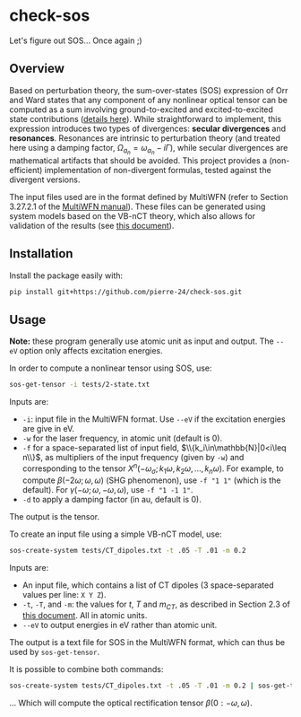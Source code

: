 # check-sos

Let's figure out SOS... Once again ;)


## Overview

Based on perturbation theory, the sum-over-states (SOS) expression of Orr and Ward states that any component of any nonlinear optical tensor can be computed as a sum involving ground-to-excited and excited-to-excited state contributions ([details here](white-papers/SOS.pdf)). 
While straightforward to implement, this expression introduces two types of divergences: **secular divergences** and **resonances**. 
Resonances are intrinsic to perturbation theory (and treated here using a damping factor, $\Omega_{a_n} = \omega_{a_n} - i\Gamma$), while secular divergences are mathematical artifacts that should be avoided.
This project provides a (non-efficient) implementation of non-divergent formulas, tested against the divergent versions. 

The input files used are in the format defined by MultiWFN (refer to Section 3.27.2.1 of the [MultiWFN manual](http://sobereva.com/multiwfn/misc/Multiwfn_3.8_dev.pdf)). 
These files can be generated using system models based on the VB-nCT theory, which also allows for validation of the results (see [this document](white-papers/few-states.pdf)).

## Installation

Install the package easily with:

```bash
pip install git+https://github.com/pierre-24/check-sos.git 
```

## Usage

**Note:** these program generally use atomic unit as input and output. The `--eV` option only affects excitation energies.

In order to compute a nonlinear tensor using SOS, use:

```bash 
sos-get-tensor -i tests/2-state.txt
```

Inputs are:

+ `-i`: input file in the MultiWFN format. Use `--eV` if the excitation energies are give in eV.
+ `-w` for the laser frequency, in atomic unit (default is 0).
+ `-f` for a space-separated list of input field, $\\{k_i\in\mathbb{N}|0<i\leq n\\}$, as multipliers of the input frequency (given by `-w`) and corresponding to the tensor $X^{n}(-\omega_\sigma;k_1\omega,k_2\omega,...,k_n\omega)$. 
  For example, to compute $\beta(-2\omega;\omega,\omega)$ (SHG phenomenon), use `-f "1 1"` (which is the default). 
  For $\gamma(-\omega;\omega,-\omega,\omega)$, use `-f "1 -1 1"`.
+ `-d` to apply a damping factor (in au, default is 0).

The output is the tensor.

To create an input file using a simple VB-nCT model, use:

```bash
sos-create-system tests/CT_dipoles.txt -t .05 -T .01 -m 0.2
```

Inputs are:

+ An input file, which contains a list of CT dipoles (3 space-separated values per line: `X Y Z`).
+ `-t`, `-T`, and `-m`: the values for $t$, $T$ and $m_{CT}$, as described in Section 2.3 of [this document](white-papers/few-states.pdf). All in atomic units.
+ `--eV` to output energies in eV rather than atomic unit.

The output is a text file for SOS in the MultiWFN format, which can thus be used by `sos-get-tensor`.

It is possible to combine both commands:

```bash
sos-create-system tests/CT_dipoles.txt -t .05 -T .01 -m 0.2 | sos-get-tensor -f "-1 1"
```

... Which will compute the optical rectification tensor $\beta(0:-\omega,\omega)$.
